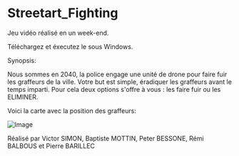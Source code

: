 # Streetart_Fighting
Jeu vidéo réalisé en un week-end.

Téléchargez et éxecutez le sous Windows.


Synopsis:

Nous sommes en 2040, la police engage une unité de drone pour faire fuir les graffeurs de la ville.
Votre but est simple, éradiquer les graffeurs avant le temps imparti.
Pour cela deux options s'offre à vous : les faire fuir ou les ELIMINER.

Voici la carte avec la position des graffeurs:

![Image](https://i.imgur.com/u2Omedr.png)


Réalisé par Victor SIMON, Baptiste MOTTIN, Peter BESSONE, Rémi BALBOUS et Pierre BARILLEC
